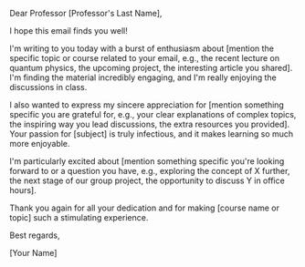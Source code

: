 Dear Professor [Professor's Last Name],

I hope this email finds you well!

I'm writing to you today with a burst of enthusiasm about [mention the specific topic or course related to your email, e.g., the recent lecture on quantum physics, the upcoming project, the interesting article you shared]. I'm finding the material incredibly engaging, and I'm really enjoying the discussions in class.

I also wanted to express my sincere appreciation for [mention something specific you are grateful for, e.g., your clear explanations of complex topics, the inspiring way you lead discussions, the extra resources you provided]. Your passion for [subject] is truly infectious, and it makes learning so much more enjoyable.

I'm particularly excited about [mention something specific you're looking forward to or a question you have, e.g., exploring the concept of X further, the next stage of our group project, the opportunity to discuss Y in office hours].

Thank you again for all your dedication and for making [course name or topic] such a stimulating experience.

Best regards,

[Your Name]